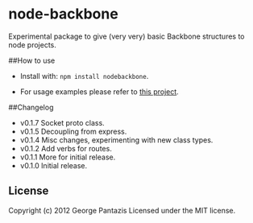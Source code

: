 node-backbone
=============

Experimental package to give (very very) basic Backbone structures to node projects.

##How to use

* Install with: ```npm install nodebackbone```.

* For usage examples please refer to [this project](https://github.com/gcpantazis/nodebone-demo).


##Changelog

* v0.1.7 Socket proto class.
* v0.1.5 Decoupling from express.
* v0.1.4 Misc changes, experimenting with new class types.
* v0.1.2 Add verbs for routes.
* v0.1.1 More for initial release.
* v0.1.0 Initial release.

## License
Copyright (c) 2012 George Pantazis
Licensed under the MIT license.
